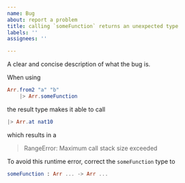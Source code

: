```yaml
---
name: Bug
about: report a problem
title: calling `someFunction` returns an unexpected type
labels: ''
assignees: ''

---
```


A clear and concise description of what the bug is.

When using
```elm
Arr.from2 "a" "b"
    |> Arr.someFunction
```

the result type makes it able to call

```elm
|> Arr.at nat10
```

which results in a

> RangeError: Maximum call stack size exceeded

To avoid this runtime error, correct the `someFunction` type to

```elm
someFunction : Arr ... -> Arr ...
```
